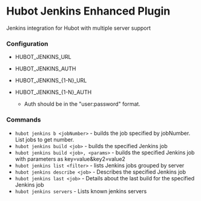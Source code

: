 # Hubot Jenkins Enhanced Plugin

Jenkins integration for Hubot with multiple server support


### Configuration
- HUBOT_JENKINS_URL
- HUBOT_JENKINS_AUTH
- HUBOT_JENKINS_{1-N}_URL
- HUBOT_JENKINS_{1-N}_AUTH

    - Auth should be in the "user:password" format.

### Commands
- ```hubot jenkins b <jobNumber>``` - builds the job specified by jobNumber. List jobs to get number.
- ```hubot jenkins build <job>``` - builds the specified Jenkins job
- ```hubot jenkins build <job>, <params>``` - builds the specified Jenkins job with parameters as key=value&key2=value2
- ```hubot jenkins list <filter>``` - lists Jenkins jobs grouped by server
- ```hubot jenkins describe <job>``` - Describes the specified Jenkins job
- ```hubot jenkins last <job>``` - Details about the last build for the specified Jenkins job
- ```hubot jenkins servers``` - Lists known jenkins servers
